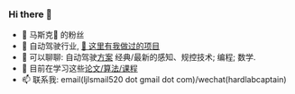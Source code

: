 ### Hi there 👋

- 🚀 马斯克🚀 的粉丝
- 🔭 自动驾驶行业, [🏃 这里有我做过的项目](./projects.md) 
- 💬 可以聊聊: 自动驾驶[方案](./projects.md#展望) 经典/最新的感知、规控技术; 编程; 数学.
- 🌱 目前在学习这些[论文/算法/课程](./learning_material.md)
- 📫 联系我: email(ljlsmail520 dot gmail dot com)/wechat(hardlabcaptain)

<!--

- Project | LCC横向规划方案 
  通过微分法进行横向规划. 重新设计了架构, 支持 1)实车问题的快速复现 2) 快速调参
- Project | 规控算法可复现可视化快速迭代工具
  - Cpp with Python via Pybind, using Bokeh to plot interactively.
- [Project | 数据驱动规划](https://www.notion.so/captaincaptain/e0f1d58cf80a4ebbbd23ba627d5f818c?pvs=4)   
  通过深度学习进行决策规划
- Project | 规控评测体系  
  规控算法迭代的大规模评测体系: 场景搭建 & 自动评测.
  - 体系架构
    - 场景
    - 评测器
  - 自动化评测
    - 特征体系
    - 模型/超参搜索(AutoML)
    - [模型自我迭代](https://docs.google.com/drawings/d/1qygI_3szCH37xL6nOGwrCXcsHnyxEcGzLJwTETHm4fo/edit?usp=sharing)

- [Project | **评测器工具集**](): A simple tool with UI to interact with multi-platform    
  * 评测工具集填补了工作流程中空白. 在此之前,RD开发过程中没有达标的开发工具.

  * 通过评测工具集,RD可以很方便地与组织内不同的数据/仿真平台交互,提高了工作流程效率. 

  * 评测工具集使用了fastapi来搭建web框架.前端为一个简单的html网页,后端接收界面请求并调用组织不同平台的API完成对应的功能.

- Project | 仿真
  - WroldSim: [Common Road](https://commonroad.in.tum.de/)      
    1. 使用Common Road构建自驾所需要的场景,[评估规控模块在这个场景下的效果](https://docs.google.com/document/d/1TTZk28jI2OWGVR1Z_IVYsvZBPN9IFzbVqJp8jh6vThE/edit?usp=sharing). 


- Project | 强化学习
  
  基于 Common Road 构建的场景,使用[Actor-Critic算法训练Planner](https://docs.google.com/document/d/1TTZk28jI2OWGVR1Z_IVYsvZBPN9IFzbVqJp8jh6vThE/edit#heading=h.68j4bct6elkb). 


**JinlongLi2016/JinlongLi2016** is a ✨ _special_ ✨ repository because its `README.md` (this file) appears on your GitHub profile.

Here are some ideas to get you started:

- 🔭 I’m currently working on ...
- 🌱 I’m currently learning ...
- 👯 I’m looking to collaborate on ...
- 🤔 I’m looking for help with ...
- 💬 Ask me about ...
- 📫 How to reach me: ...
- 😄 Pronouns: ...
- ⚡ Fun fact: ...

- [课程 | Reinforcement Learning]([https://captaincaptain.notion.site/ecacdf9a2c4246cdb82ada3f1a48f5a5](https://www.notion.so/captaincaptain/Reinforcement-Learning-a3b749a050204744a4df23b8efcb9e5e?pvs=4)https://www.notion.so/captaincaptain/Reinforcement-Learning-a3b749a050204744a4df23b8efcb9e5e?pvs=4)
-->
